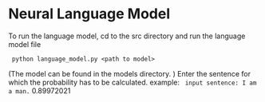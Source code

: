 # Neural Language Model

To run the language model, cd to the src directory and run the language model file

``` python language_model.py <path to model>``` 

(The model can be found in the models directory. )
 Enter the sentence for which the probability has to be calculated. 
example: 
``` input sentence: I am a man.``` 
0.89972021 



